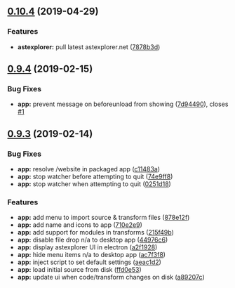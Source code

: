 ## [0.10.4](https://github.com/JamieMason/astexplorer.app/compare/0.9.4...0.10.4) (2019-04-29)

### Features

- **astexplorer:** pull latest astexplorer.net
  ([7878b3d](https://github.com/JamieMason/astexplorer.app/commit/7878b3d))

## [0.9.4](https://github.com/JamieMason/astexplorer.app/compare/0.9.3...0.9.4) (2019-02-15)

### Bug Fixes

- **app:** prevent message on beforeunload from showing
  ([7d94490](https://github.com/JamieMason/astexplorer.app/commit/7d94490)),
  closes [#1](https://github.com/JamieMason/astexplorer.app/issues/1)

## [0.9.3](https://github.com/JamieMason/astexplorer.app/compare/a2f1928...0.9.3) (2019-02-14)

### Bug Fixes

- **app:** resolve /website in packaged app
  ([c11483a](https://github.com/JamieMason/astexplorer.app/commit/c11483a))
- **app:** stop watcher before attempting to quit
  ([74e9ff8](https://github.com/JamieMason/astexplorer.app/commit/74e9ff8))
- **app:** stop watcher when attempting to quit
  ([0251d18](https://github.com/JamieMason/astexplorer.app/commit/0251d18))

### Features

- **app:** add menu to import source & transform files
  ([878e12f](https://github.com/JamieMason/astexplorer.app/commit/878e12f))
- **app:** add name and icons to app
  ([710e2e9](https://github.com/JamieMason/astexplorer.app/commit/710e2e9))
- **app:** add support for modules in transforms
  ([215f49b](https://github.com/JamieMason/astexplorer.app/commit/215f49b))
- **app:** disable file drop n/a to desktop app
  ([44976c6](https://github.com/JamieMason/astexplorer.app/commit/44976c6))
- **app:** display astexplorer UI in electron
  ([a2f1928](https://github.com/JamieMason/astexplorer.app/commit/a2f1928))
- **app:** hide menu items n/a to desktop app
  ([ac7f3f8](https://github.com/JamieMason/astexplorer.app/commit/ac7f3f8))
- **app:** inject script to set default settings
  ([aeac1d2](https://github.com/JamieMason/astexplorer.app/commit/aeac1d2))
- **app:** load initial source from disk
  ([ffd0e53](https://github.com/JamieMason/astexplorer.app/commit/ffd0e53))
- **app:** update ui when code/transform changes on disk
  ([a89207c](https://github.com/JamieMason/astexplorer.app/commit/a89207c))
